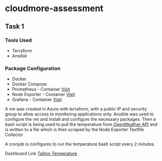 # cloudmore-assessment

## Task 1

### Tools Used
 - Terraform
 - Ansible

### Package Configuration
 - Docker
 - Docker Compose
 - Prometheus - Container [Visit](http://40.122.71.123:9090)
 - Node Exporter - Container [Visit](http://40.122.71.123:9100)
 - Grafana - Container [Visit](http://40.122.71.123:3000)

A vm was created in Azure with terraform, with a public IP and security group to allow access to monitoring applications only. Ansible was used to configure the vm and install and configure the necessary packages.
Then a bash script is being used to pull the temperature from [OpenWeather API](https://openweathermap.org/api)
and is written to a file which is then scraped by the Node Exporter Textfile Collector

A cronjob is configures to run the temperature bash script every 2 minutes.

Dashboard Link [Tallinn Temperature](http://40.122.71.123:3000/d/oxCoOlQ7z/monitor-tallinn-temperature?orgId=1)

